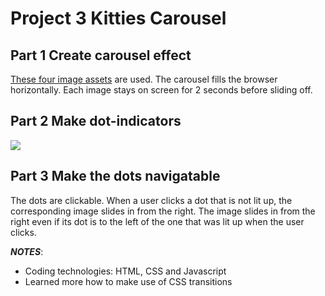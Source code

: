 # Project 3 Kitties Carousel

## Part 1 Create carousel effect
<a href="assets">These four image assets</a> are used. The carousel fills the browser horizontally. Each image stays on screen for 2 seconds before sliding off.

## Part 2 Make dot-indicators

<img src="carousel.gif">

## Part 3 Make the dots navigatable
The dots are clickable. When a user clicks a dot that is not lit up, the corresponding image slides in from the right. The image slides in from the right even if its dot is to the left of the one that was lit up when the user clicks.

**_NOTES_**: 
* Coding technologies: HTML, CSS and Javascript
* Learned more how to make use of CSS transitions
